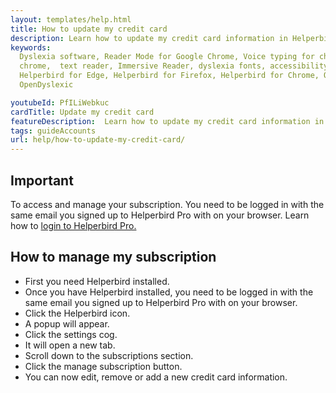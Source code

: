 ```yaml
---
layout: templates/help.html
title: How to update my credit card
description: Learn how to update my credit card information in Helperbird.
keywords:
  Dyslexia software, Reader Mode for Google Chrome, Voice typing for chrome, Text to speech for
  chrome,  text reader, Immersive Reader, dyslexia fonts, accessibility software, dyslexia software,
  Helperbird for Edge, Helperbird for Firefox, Helperbird for Chrome, Opendyslexic for Chrome,
  OpenDyslexic

youtubeId: PfILiWebkuc
cardTitle: Update my credit card
featureDescription:  Learn how to update my credit card information in Helperbird.
tags: guideAccounts
url: help/how-to-update-my-credit-card/
---
```


## Important

To access and manage your subscription. You need to be logged in with the same email you signed up
to Helperbird Pro with on your browser.
Learn how to [login to Helperbird Pro.](https://helperbird.com/help/how-to-login-to-helperbird/)


## How to manage my subscription

- First you need Helperbird installed.
- Once you have Helperbird installed, you need to be logged in with the same email you signed up to
  Helperbird Pro with on your browser.
- Click the Helperbird icon.
- A popup will appear.
- Click the settings cog.
- It will open a new tab.
- Scroll down to the subscriptions section.
- Click the manage subscription button.
- You can now edit, remove or add a new credit card information.
